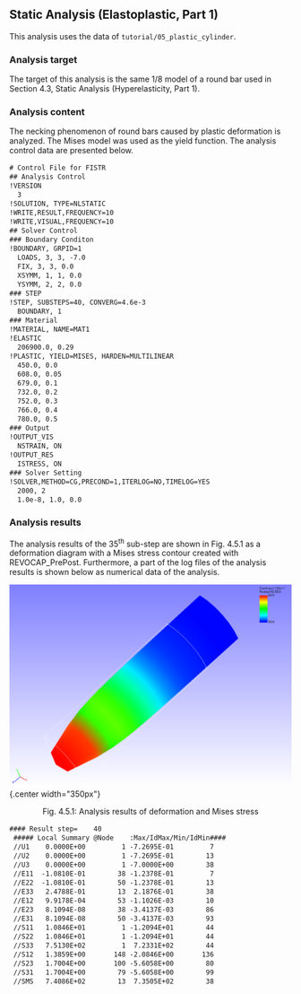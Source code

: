 ## Static Analysis (Elastoplastic, Part 1)

This analysis uses the data of `tutorial/05_plastic_cylinder`.

### Analysis target

The target of this analysis is the same 1/8 model of a round bar used in Section 4.3, Static Analysis (Hyperelasticity, Part 1).

### Analysis content

The necking phenomenon of round bars caused by plastic deformation is analyzed. The Mises model was used as the yield function. The analysis control data are presented below.

```
# Control File for FISTR
## Analysis Control
!VERSION
  3
!SOLUTION, TYPE=NLSTATIC
!WRITE,RESULT,FREQUENCY=10
!WRITE,VISUAL,FREQUENCY=10
## Solver Control
### Boundary Conditon
!BOUNDARY, GRPID=1
  LOADS, 3, 3, -7.0
  FIX, 3, 3, 0.0
  XSYMM, 1, 1, 0.0
  YSYMM, 2, 2, 0.0
### STEP
!STEP, SUBSTEPS=40, CONVERG=4.6e-3
  BOUNDARY, 1
### Material
!MATERIAL, NAME=MAT1
!ELASTIC
  206900.0, 0.29
!PLASTIC, YIELD=MISES, HARDEN=MULTILINEAR
  450.0, 0.0
  608.0, 0.05
  679.0, 0.1
  732.0, 0.2
  752.0, 0.3
  766.0, 0.4
  780.0, 0.5
### Output
!OUTPUT_VIS
  NSTRAIN, ON
!OUTPUT_RES
  ISTRESS, ON
### Solver Setting
!SOLVER,METHOD=CG,PRECOND=1,ITERLOG=NO,TIMELOG=YES
  2000, 2
  1.0e-8, 1.0, 0.0
```

### Analysis results

The analysis results of the 35<sup>th</sup> sub-step are shown in Fig. 4.5.1 as a deformation diagram with a Mises stress contour created with REVOCAP\_PrePost. Furthermore, a part of the log files of the analysis results is shown below as numerical data of the analysis.

![Analysis results of deformation and Mises stress](./media/tutorial05_01.png){.center width="350px"}
<div style="text-align: center;">
Fig. 4.5.1: Analysis results of deformation and Mises stress
</div>

```
#### Result step=    40
 ##### Local Summary @Node    :Max/IdMax/Min/IdMin####
 //U1    0.0000E+00         1 -7.2695E-01         7
 //U2    0.0000E+00         1 -7.2695E-01        13
 //U3    0.0000E+00         1 -7.0000E+00        38
 //E11  -1.0810E-01        38 -1.2378E-01         7
 //E22  -1.0810E-01        50 -1.2378E-01        13
 //E33   2.4788E-01        13  2.1876E-01        38
 //E12   9.9178E-04        53 -1.1026E-03        10
 //E23   8.1094E-08        38 -3.4137E-03        86
 //E31   8.1094E-08        50 -3.4137E-03        93
 //S11   1.0846E+01         1 -1.2094E+01        44
 //S22   1.0846E+01         1 -1.2094E+01        44
 //S33   7.5130E+02         1  7.2331E+02        44
 //S12   1.3859E+00       148 -2.0846E+00       136
 //S23   1.7004E+00       100 -5.6058E+00        80
 //S31   1.7004E+00        79 -5.6058E+00        99
 //SMS   7.4086E+02        13  7.3505E+02        38
```


